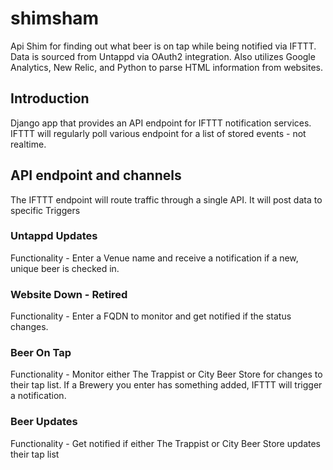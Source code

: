 # shimsham
Api Shim for finding out what beer is on tap while being notified via IFTTT.  Data is sourced from Untappd via OAuth2 integration.  Also utilizes Google Analytics, New Relic, and Python to parse HTML information from websites.  
## Introduction
Django app that provides an API endpoint for IFTTT notification services.  IFTTT will regularly poll various endpoint for a list of stored events - not realtime.  
## API endpoint and channels
The IFTTT endpoint will route traffic through a single API.  It will post data to specific Triggers
### Untappd Updates
Functionality - Enter a Venue name and receive a notification if a new, unique beer is checked in.
### Website Down - Retired
Functionality - Enter a FQDN to monitor and get notified if the status changes.
### Beer On Tap
Functionality - Monitor either The Trappist or City Beer Store for changes to their tap list.  If a Brewery you enter has something added, IFTTT will trigger a notification.
### Beer Updates
Functionality - Get notified if either The Trappist or City Beer Store updates their tap list
